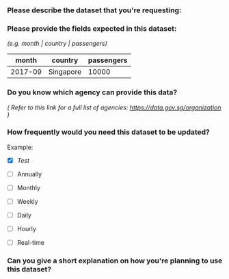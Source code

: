 ### Please describe the dataset that you're requesting:



### Please provide the fields expected in this dataset:
*(e.g. month | country | passengers)*

month | country | passengers
------|---------|-------------
2017-09|Singapore|10000

### Do you know which agency can provide this data?
*( Refer to this link for a full list of agencies: https://data.gov.sg/organization )*

### How frequently would you need this dataset to be updated?
Example: 
- [X] *Test*

- [ ] Annually
- [ ] Monthly
- [ ] Weekly
- [ ] Daily
- [ ] Hourly
- [ ] Real-time

### Can you give a short explanation on how you're planning to use this dataset?
